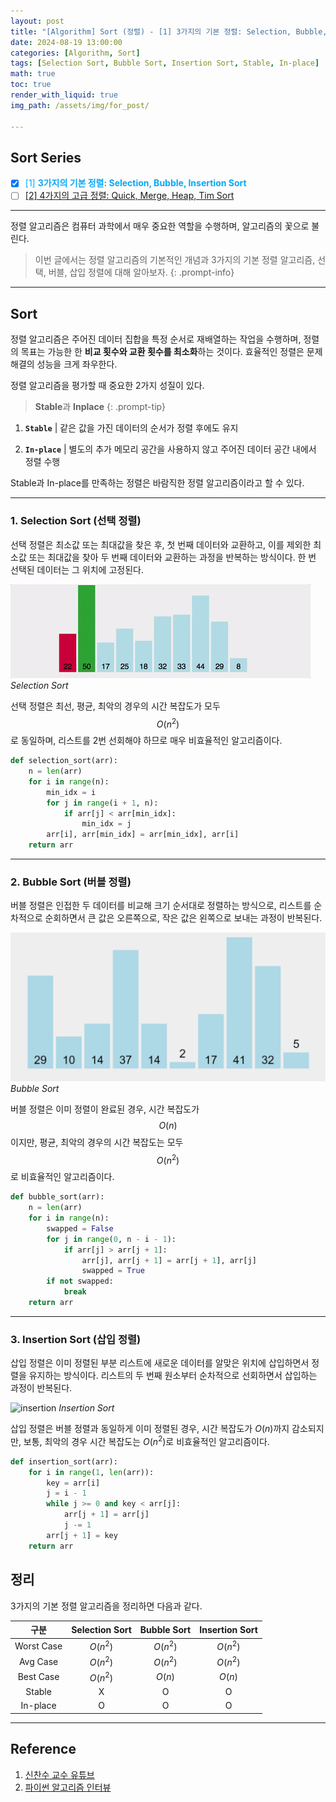 ```yaml
---
layout: post
title: "[Algorithm] Sort (정렬) - [1] 3가지의 기본 정렬: Selection, Bubble, Insertion Sort"
date: 2024-08-19 13:00:00
categories: [Algorithm, Sort]
tags: [Selection Sort, Bubble Sort, Insertion Sort, Stable, In-place]
math: true
toc: true
render_with_liquid: true
img_path: /assets/img/for_post/

---
```

## Sort Series

  - [x] <span style="color: #07a8f7">[1] **3가지의 기본 정렬: Selection, Bubble, Insertion Sort**</span>
  - [ ] [[2] 4가지의 고급 정렬: Quick, Merge, Heap, Tim Sort](https://minsuk1003.github.io/posts/Sort-2/)

---

정렬 알고리즘은 컴퓨터 과학에서 매우 중요한 역할을 수행하며, 알고리즘의 꽃으로 불린다. 

> 이번 글에서는 정렬 알고리즘의 기본적인 개념과 3가지의 기본 정렬 알고리즘, 선택, 버블, 삽입 정렬에 대해 알아보자.
{: .prompt-info}

---

## Sort

정렬 알고리즘은 주어진 데이터 집합을 특정 순서로 재배열하는 작업을 수행하며, 정렬의 목표는 가능한 한 **비교 횟수와 교환 횟수를 최소화**하는 것이다. 효율적인 정렬은 문제 해결의 성능을 크게 좌우한다.

정렬 알고리즘을 평가할 때 중요한 2가지 성질이 있다.

> **Stable**과 **Inplace**
{: .prompt-tip}

1) **`Stable`** | 같은 값을 가진 데이터의 순서가 정렬 후에도 유지

2) **`In-place`** | 별도의 추가 메모리 공간을 사용하지 않고 주어진 데이터 공간 내에서 정렬 수행

Stable과 In-place를 만족하는 정렬은 바람직한 정렬 알고리즘이라고 할 수 있다.

---
### 1. Selection Sort (선택 정렬)

선택 정렬은 최소값 또는 최대값을 찾은 후, 첫 번째 데이터와 교환하고, 이를 제외한 최소값 또는 최대값을 찾아 두 번째 데이터와 교환하는 과정을 반복하는 방식이다. 한 번 선택된 데이터는 그 위치에 고정된다.

![selection](assets/img/for_post/240819-1.gif)
_Selection Sort_

선택 정렬은 최선, 평균, 최악의 경우의 시간 복잡도가 모두 $$O(n^2)$$로 동일하며, 리스트를 2번 선회해야 하므로 매우 비효율적인 알고리즘이다.

~~~python
def selection_sort(arr):
    n = len(arr)
    for i in range(n):
        min_idx = i
        for j in range(i + 1, n):
            if arr[j] < arr[min_idx]:
                min_idx = j
        arr[i], arr[min_idx] = arr[min_idx], arr[i]
    return arr
~~~

---
### 2. Bubble Sort (버블 정렬)

버블 정렬은 인접한 두 데이터를 비교해 크기 순서대로 정렬하는 방식으로, 리스트를 순차적으로 순회하면서 큰 값은 오른쪽으로, 작은 값은 왼쪽으로 보내는 과정이 반복된다.

![bubble](assets/img/for_post/240819-2.gif)
_Bubble Sort_

버블 정렬은 이미 정렬이 완료된 경우, 시간 복잡도가 $$O(n)$$이지만, 평균, 최악의 경우의 시간 복잡도는 모두 $$O(n^2)$$로 비효율적인 알고리즘이다.

~~~python
def bubble_sort(arr):
    n = len(arr)
    for i in range(n):
        swapped = False
        for j in range(0, n - i - 1):
            if arr[j] > arr[j + 1]:
                arr[j], arr[j + 1] = arr[j + 1], arr[j]
                swapped = True
        if not swapped:
            break
    return arr
~~~

---
### 3. Insertion Sort (삽입 정렬)

삽입 정렬은 이미 정렬된 부분 리스트에 새로운 데이터를 알맞은 위치에 삽입하면서 정렬을 유지하는 방식이다. 리스트의 두 번째 원소부터 순차적으로 선회하면서 삽입하는 과정이 반복된다. 

![insertion](assets/img/for_post/240819-3.gif)
_Insertion Sort_

삽입 정렬은 버블 정렬과 동일하게 이미 정렬된 경우, 시간 복잡도가 $O(n)$까지 감소되지만, 보통, 최악의 경우 시간 복잡도는 $O(n^2)$로 비효율적인 알고리즘이다.

~~~python
def insertion_sort(arr):
    for i in range(1, len(arr)):
        key = arr[i]
        j = i - 1
        while j >= 0 and key < arr[j]:
            arr[j + 1] = arr[j]
            j -= 1
        arr[j + 1] = key
    return arr
~~~

## 정리

3가지의 기본 정렬 알고리즘을 정리하면 다음과 같다.

| 구분 | Selection Sort | Bubble Sort | Insertion Sort |
|:------:|:------:|:------:|:------:|
| Worst Case | $O(n^2)$ | $O(n^2)$ | $O(n^2)$ |
| Avg Case | $O(n^2)$ | $O(n^2)$ | $O(n^2)$ |
| Best Case | $O(n^2)$ | $O(n)$ | $O(n)$ |
| Stable | X | O | O |
| In-place | O | O | O |

---

## Reference

1. [신찬수 교수 유튜브](https://youtu.be/Du-EHAUE0kM?si=-d_ud1gNag7QLY20)
2. [파이썬 알고리즘 인터뷰](https://product.kyobobook.co.kr/detail/S000001932748)
